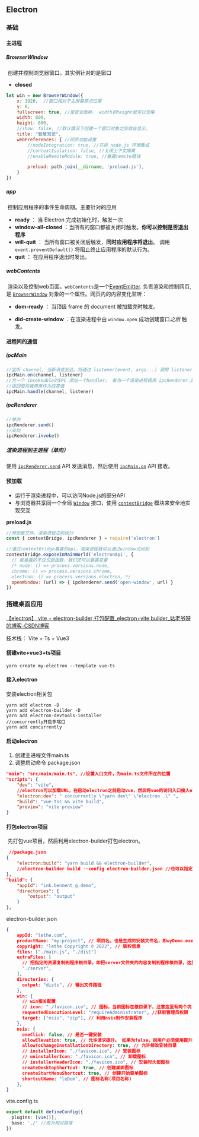 ## Electron

[electron官网]: https://www.electronjs.org/zh/docs/latest/

### 基础

#### 主进程

##### BrowserWindow

​	创建并控制浏览器窗口。其实例针对的是窗口

- **closed**

```js
let win = new BrowserWindow({
    x: 1920,  //窗口相对于主屏幕原点位置
    y: 0,
    fullscreen: true, //是否全面屏， width和height就可以忽略
    width: 800,
    height: 600,
    //show: false, //默认情况下创建一个窗口对象之后就会显示。
    title: "智慧驾驶",
    webPreferences: { //网页功能设置
        //nodeIntegration: true, //开启 node.js 环境集成
        //contextIsolation: false, //关闭上下文隔离
        //enableRemoteModule: true, //暴露remote模块

        preload: path.join(__dirname, 'preload.js'),
    }
})
```

##### app

​	控制应用程序的事件生命周期。主要针对的应用

- **ready** ： 当 Electron 完成初始化时，触发一次
- **window-all-closed** ：当所有的窗口都被关闭时触发。**你可以控制是否退出程序**
- **will-quit** ： 当所有窗口被关闭后触发，**同时应用程序将退出**。 调用 `event.preventDefault()` 将阻止终止应用程序的默认行为。
- **quit** ： 在应用程序退出时发出。

##### webContents

​	渲染以及控制web页面。`webContents`是一个[EventEmitter](https://nodejs.org/api/events.html#events_class_eventemitter). 负责渲染和控制网页, 是 [`BrowserWindow`](https://www.electronjs.org/zh/docs/latest/api/browser-window) 对象的一个属性。网页内的内容变化监听：

- **dom-ready** ： 当顶级 frame 的 document 被加载完时触发。

- **did-create-window** ：在渲染进程中由 `window.open` 成功创建窗口*之后* 触发。

#### 进程间的通信

##### ipcMain

```js
//监听 channel, 当新消息到达，将通过 listener(event, args...) 调用 listener
ipcMain.on(channel, listener)
//为一个 invokeable的IPC 添加一个handler。 每当一个渲染进程调用 ipcRenderer.invoke(channel, ...args) 时这个处理器就会被调用。
//返回值将被用来作为应答值
ipcMain.handle(channel, listener)
```

##### ipcRenderer

```js
//单向
ipcRenderer.send() 
//双向
ipcRenderer.invoke() 
```

##### 渲染进程到主进程（单向）

使用 [`ipcRenderer.send`](https://www.electronjs.org/zh/docs/latest/api/ipc-renderer) API 发送消息，然后使用 [`ipcMain.on`](https://www.electronjs.org/zh/docs/latest/api/ipc-main) API 接收。



#### 预加载

- 运行于渲染进程中，可以访问Node.js的部分API
- 与浏览器共享同一个全局 [`Window`](https://developer.mozilla.org/en-US/docs/Web/API/Window) 接口，使用 [`contextBridge`](https://www.electronjs.org/zh/docs/latest/api/context-bridge) 模块来安全地实现交互

**preload.js**

```js
//预加载文件，渲染进程之前执行
const { contextBridge, ipcRenderer } = require('electron')

//通过contextBridge暴露的api，渲染进程就可以通过window访问到
contextBridge.exposeInMainWorld('electronApi', {
  // 能暴露的不仅仅是函数，我们还可以暴露变量
  /* node: () => process.versions.node,
  chrome: () => process.versions.chrome,
  electron: () => process.versions.electron, */
  openWindow: (url) => { ipcRenderer.send('open-window', url) }
})
```



### 搭建桌面应用

[【electron】 vite + electron-builder 打包配置_electron+vite builder_姑老爷呀的博客-CSDN博客](https://blog.csdn.net/pfourfire/article/details/126974424)

技术栈： Vite + Ts + Vue3

#### 搭建vite+vue3+ts项目

```
yarn create my-electron --template vue-ts
```

#### 接入electron

安装electron相关包

```
yarn add electron -D
yarn add electron-builder -D
yarn add electron-devtools-installer
//concurrently开启多端口
yarn add concurrently
```

#### 启动electron

1. 创建主进程文件main.ts
2. 调整启动命令 package.json		

```json
"main": "src/main/main.ts", //设置入口文件，为main.ts文件所在的位置
"scripts": {
    "dev": "vite",
    //electron可以加载URL，在启动electron之前启动vue，然后将vue的访问入口接入electron，同时启动electron
    "electron:dev": " concurrently \"yarn dev\" \"electron .\" ", 
    "build": "vue-tsc && vite build",
    "preview": "vite preview"
}
```

#### 打包electron项目

​	先打包vue项目，然后利用electron-builder打包electron。

```json
 //package.json
{
    "electron:build": "yarn build && electron-builder",
    //electron-builder build --config electron-builder.json //也可以指定配置文件， 没有就在package.json的build字段
},
"build": {
    "appId": "ink.bennent_g.demo",
    "directories": {
        "output": "output"
    }
},
```

electron-builder.json

```json
{
    appId: "lethe.com",
    productName: "my-project", // 项目名，也是生成的安装文件名，即wyDemo.exe
    copyright: "lethe Copyright © 2022", // 版权信息
    files: ["./main.js", "./dist"]
    extraFiles: [
      // 把指定的资源复制到程序根目录，即把server文件夹的内容复制到程序根目录，这里server文件夹下的内容相当于我的后台，我在background.js中有相应的处理。
      "./server",
    ],
    directories: {
      output: "dists", // 输出文件路径
    },
    win: {
      // win相关配置
      // icon: "./favicon.ico", // 图标，当前图标在根目录下，注意这里有两个坑
      requestedExecutionLevel: "requireAdministrator", //获取管理员权限
      target: ["nsis", "zip"], // 利用nsis制作安装程序
    },
    nsis: {
      oneClick: false, // 是否一键安装
      allowElevation: true, // 允许请求提升。 如果为false，则用户必须使用提升的权限重新启动安装程序。
      allowToChangeInstallationDirectory: true, // 允许修改安装目录
      // installerIcon: "./favicon.ico", // 安装图标
      // uninstallerIcon: "./favicon.ico", // 卸载图标
      // installerHeaderIcon: "./favicon.ico", // 安装时头部图标
      createDesktopShortcut: true, // 创建桌面图标
      createStartMenuShortcut: true, // 创建开始菜单图标
      shortcutName: "leDom", // 图标名称(项目名称)
    },
}
```

vite.config.ts

```ts
export default defineConfig({
  plugins: [vue()],
  base: './' //改为相对路径
})
```
